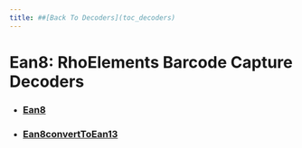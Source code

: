 ```yaml
---
title: ##[Back To Decoders](toc_decoders)
---
```

Ean8: RhoElements Barcode Capture Decoders
===

* ### [Ean8](ean8)

* ### [Ean8convertToEan13](ean8ConvertToEAN13)


